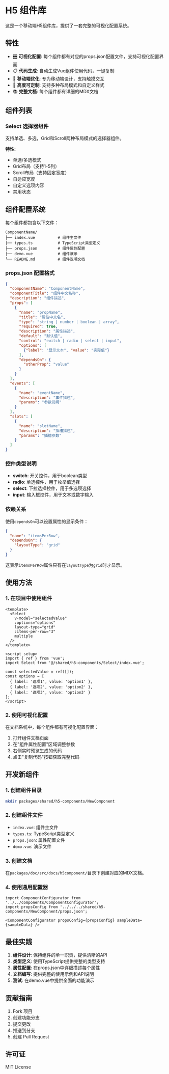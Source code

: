 # H5 组件库

这是一个移动端H5组件库，提供了一套完整的可视化配置系统。

## 特性

- 🎛️ **可视化配置**: 每个组件都有对应的props.json配置文件，支持可视化配置界面
- 📋 **代码生成**: 自动生成Vue组件使用代码，一键复制
- 📱 **移动端优化**: 专为移动端设计，支持触摸交互
- 🔧 **高度可定制**: 支持多种布局模式和自定义样式
- 📚 **完整文档**: 每个组件都有详细的MDX文档

## 组件列表

### Select 选择器组件

支持单选、多选，Grid和Scroll两种布局模式的选择器组件。

**特性:**
- 单选/多选模式
- Grid布局（支持1-5列）
- Scroll布局（支持固定宽度）
- 自适应宽度
- 自定义选项内容
- 禁用状态

## 组件配置系统

每个组件都包含以下文件：

```
ComponentName/
├── index.vue          # 组件主文件
├── types.ts           # TypeScript类型定义
├── props.json         # 组件属性配置
├── demo.vue           # 组件演示
└── README.md          # 组件说明文档
```

### props.json 配置格式

```json
{
  "componentName": "ComponentName",
  "componentTitle": "组件中文名称",
  "description": "组件描述",
  "props": [
    {
      "name": "propName",
      "title": "属性中文名",
      "type": "string | number | boolean | array",
      "required": true,
      "description": "属性描述",
      "default": "默认值",
      "control": "switch | radio | select | input",
      "options": [
        {"label": "显示文本", "value": "实际值"}
      ],
      "dependsOn": {
        "otherProp": "value"
      }
    }
  ],
  "events": [
    {
      "name": "eventName",
      "description": "事件描述",
      "params": "参数说明"
    }
  ],
  "slots": [
    {
      "name": "slotName",
      "description": "插槽描述",
      "params": "插槽参数"
    }
  ]
}
```

### 控件类型说明

- **switch**: 开关控件，用于boolean类型
- **radio**: 单选控件，用于枚举值选择
- **select**: 下拉选择控件，用于多选项选择
- **input**: 输入框控件，用于文本或数字输入

### 依赖关系

使用`dependsOn`可以设置属性的显示条件：

```json
{
  "name": "itemsPerRow",
  "dependsOn": {
    "layoutType": "grid"
  }
}
```

这表示`itemsPerRow`属性只有在`layoutType`为`grid`时才显示。

## 使用方法

### 1. 在项目中使用组件

```vue
<template>
  <Select 
    v-model="selectedValue" 
    :options="options" 
    layout-type="grid"
    :items-per-row="3"
    multiple
  />
</template>

<script setup>
import { ref } from 'vue';
import Select from '@/shared/h5-components/Select/index.vue';

const selectedValue = ref([]);
const options = [
  { label: '选项1', value: 'option1' },
  { label: '选项2', value: 'option2' },
  { label: '选项3', value: 'option3' }
];
</script>
```

### 2. 使用可视化配置

在文档系统中，每个组件都有可视化配置界面：

1. 打开组件文档页面
2. 在"组件属性配置"区域调整参数
3. 右侧实时预览生成的代码
4. 点击"复制代码"按钮获取完整代码

## 开发新组件

### 1. 创建组件目录

```bash
mkdir packages/shared/h5-components/NewComponent
```

### 2. 创建组件文件

- `index.vue`: 组件主文件
- `types.ts`: TypeScript类型定义
- `props.json`: 属性配置文件
- `demo.vue`: 演示文件

### 3. 创建文档

在`packages/doc/src/docs/h5component/`目录下创建对应的MDX文档。

### 4. 使用通用配置器

```mdx
import ComponentConfigurator from '../../components/ComponentConfigurator';
import propsConfig from '../../../shared/h5-components/NewComponent/props.json';

<ComponentConfigurator propsConfig={propsConfig} sampleData={sampleData} />
```

## 最佳实践

1. **组件设计**: 保持组件的单一职责，提供清晰的API
2. **类型定义**: 使用TypeScript提供完整的类型支持
3. **属性配置**: 在props.json中详细描述每个属性
4. **文档编写**: 提供完整的使用示例和API说明
5. **测试**: 在demo.vue中提供全面的功能演示

## 贡献指南

1. Fork 项目
2. 创建功能分支
3. 提交更改
4. 推送到分支
5. 创建 Pull Request

## 许可证

MIT License